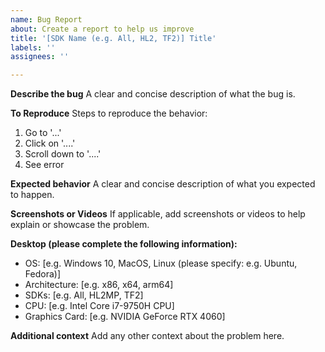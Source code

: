 ```yaml
---
name: Bug Report
about: Create a report to help us improve
title: '[SDK Name (e.g. All, HL2, TF2)] Title'
labels: ''
assignees: ''

---
```


**Describe the bug**
A clear and concise description of what the bug is.

**To Reproduce**
Steps to reproduce the behavior:
1. Go to '...'
2. Click on '....'
3. Scroll down to '....'
4. See error

**Expected behavior**
A clear and concise description of what you expected to happen.

**Screenshots or Videos**
If applicable, add screenshots or videos to help explain or showcase the problem.

**Desktop (please complete the following information):**
 - OS: [e.g. Windows 10, MacOS, Linux (please specify: e.g. Ubuntu, Fedora)]
 - Architecture: [e.g. x86, x64, arm64]
 - SDKs: [e.g. All, HL2MP, TF2]
 - CPU: [e.g. Intel Core i7-9750H CPU]
 - Graphics Card: [e.g. NVIDIA GeForce RTX 4060]

**Additional context**
Add any other context about the problem here.
